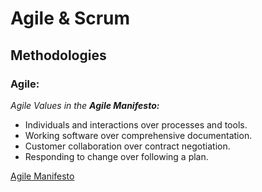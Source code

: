 # Agile & Scrum

## Methodologies

### Agile:

_Agile Values in the **Agile Manifesto:**_

- Individuals and interactions over processes and tools.
- Working software over comprehensive documentation.
- Customer collaboration over contract negotiation.
- Responding to change over following a plan.

[Agile Manifesto](https://agilemanifesto.org/)
